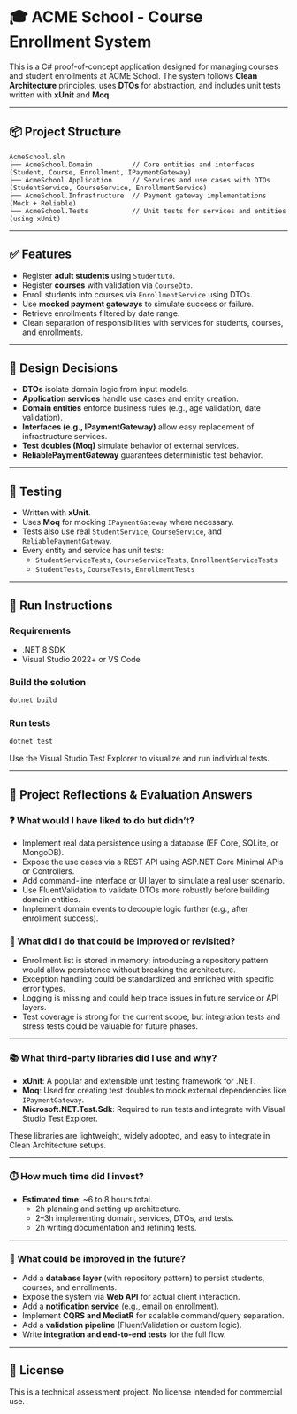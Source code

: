 # 🎓 ACME School - Course Enrollment System

This is a C# proof-of-concept application designed for managing courses and student enrollments at ACME School. The system follows **Clean Architecture** principles, uses **DTOs** for abstraction, and includes unit tests written with **xUnit** and **Moq**.

---

## 📦 Project Structure

```
AcmeSchool.sln
├── AcmeSchool.Domain          // Core entities and interfaces (Student, Course, Enrollment, IPaymentGateway)
├── AcmeSchool.Application     // Services and use cases with DTOs (StudentService, CourseService, EnrollmentService)
├── AcmeSchool.Infrastructure  // Payment gateway implementations (Mock + Reliable)
└── AcmeSchool.Tests           // Unit tests for services and entities (using xUnit)
```

---

## ✅ Features

- Register **adult students** using `StudentDto`.
- Register **courses** with validation via `CourseDto`.
- Enroll students into courses via `EnrollmentService` using DTOs.
- Use **mocked payment gateways** to simulate success or failure.
- Retrieve enrollments filtered by date range.
- Clean separation of responsibilities with services for students, courses, and enrollments.

---

## 🔐 Design Decisions

- **DTOs** isolate domain logic from input models.
- **Application services** handle use cases and entity creation.
- **Domain entities** enforce business rules (e.g., age validation, date validation).
- **Interfaces (e.g., IPaymentGateway)** allow easy replacement of infrastructure services.
- **Test doubles (Moq)** simulate behavior of external services.
- **ReliablePaymentGateway** guarantees deterministic test behavior.

---

## 🧪 Testing

- Written with **xUnit**.
- Uses **Moq** for mocking `IPaymentGateway` where necessary.
- Tests also use real `StudentService`, `CourseService`, and `ReliablePaymentGateway`.
- Every entity and service has unit tests:
  - `StudentServiceTests`, `CourseServiceTests`, `EnrollmentServiceTests`
  - `StudentTests`, `CourseTests`, `EnrollmentTests`

---

## 🚀 Run Instructions

### Requirements

- .NET 8 SDK
- Visual Studio 2022+ or VS Code

### Build the solution

```bash
dotnet build
```

### Run tests

```bash
dotnet test
```

Use the Visual Studio Test Explorer to visualize and run individual tests.

---

## 🧠 Project Reflections & Evaluation Answers

### ❓ What would I have liked to do but didn’t?

- Implement real data persistence using a database (EF Core, SQLite, or MongoDB).
- Expose the use cases via a REST API using ASP.NET Core Minimal APIs or Controllers.
- Add command-line interface or UI layer to simulate a real user scenario.
- Use FluentValidation to validate DTOs more robustly before building domain entities.
- Implement domain events to decouple logic further (e.g., after enrollment success).

### 🔁 What did I do that could be improved or revisited?

- Enrollment list is stored in memory; introducing a repository pattern would allow persistence without breaking the architecture.
- Exception handling could be standardized and enriched with specific error types.
- Logging is missing and could help trace issues in future service or API layers.
- Test coverage is strong for the current scope, but integration tests and stress tests could be valuable for future phases.

---

### 📚 What third-party libraries did I use and why?

- **xUnit**: A popular and extensible unit testing framework for .NET.
- **Moq**: Used for creating test doubles to mock external dependencies like `IPaymentGateway`.
- **Microsoft.NET.Test.Sdk**: Required to run tests and integrate with Visual Studio Test Explorer.

These libraries are lightweight, widely adopted, and easy to integrate in Clean Architecture setups.

---

### ⏱️ How much time did I invest?

- **Estimated time**: ~6 to 8 hours total.
  - 2h planning and setting up architecture.
  - 2–3h implementing domain, services, DTOs, and tests.
  - 2h writing documentation and refining tests.

---

### 🔮 What could be improved in the future?

- Add a **database layer** (with repository pattern) to persist students, courses, and enrollments.
- Expose the system via **Web API** for actual client interaction.
- Add a **notification service** (e.g., email on enrollment).
- Implement **CQRS and MediatR** for scalable command/query separation.
- Add a **validation pipeline** (FluentValidation or custom logic).
- Write **integration and end-to-end tests** for the full flow.

---

## 📜 License

This is a technical assessment project. No license intended for commercial use.